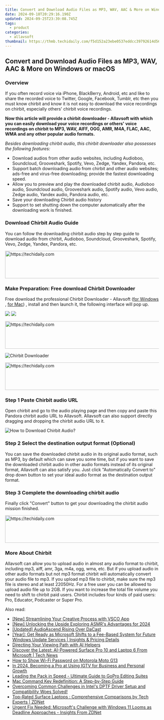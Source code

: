 ```yaml
---
title: Convert and Download Audio Files as MP3, WAV, AAC & More on Windows or macOS
date: 2024-09-18T20:29:16.190Z
updated: 2024-09-25T23:39:08.745Z
tags:
  - product
categories:
  - allavsoft
thumbnail: https://thmb.techidaily.com/f5d152a23ebe0537eddcc39792614d56215becc5357892b0b77a3b9431bbf691.jpg
---
```


## Convert and Download Audio Files as MP3, WAV, AAC & More on Windows or macOS

### Overview

If you often record voice via iPhone, BlackBerry, Android, etc and like to share the recorded voice to Twitter, Google, Facebook, Tumblr, etc then you must know chirbit and know it is not easy to download the voice recordings on chirbit, especially others' chirbit voice recordings.

**Now this article will provide a chirbit downloader - Allavsoft with which you can easily download your voice recordings or others' voice recordings on chirbit to MP3, WAV, AIFF, OGG, AMR, M4A, FLAC, AAC, WMA and any other popular audio formats.**

_Besides downloading chirbit audio, this chirbit downloader also possesses the following features:_

* Download audios from other audio websites, including Audioboo, Soundcloud, Grooveshark, Spotify, Vevo, Zedge, Yandex, Pandora, etc.
* Support batch downloading audio from chirbit and other audio websites; ads-free and virus-free downloading; provide the fastest downloading speed.
* Allow you to preview and play the downloaded chirbit audio, Audioboo audio, Soundcloud audio, Grooveshark audio, Spotify audio, Vevo audio, Zedge audio, Yandex audio, Pandora audio, etc.
* Save your downloading Chirbit audio history
* Support to set shutting down the computer automatically after the downloading work is finished.

### Download Chirbit Audio Guide

You can follow the downloading chirbit audio step by step guide to download audio from chirbit, Audioboo, Soundcloud, Grooveshark, Spotify, Vevo, Zedge, Yandex, Pandora, etc.

<!-- affiliate ads begin -->
<a href="https://unicoeye.pxf.io/c/5597632/2134221/18498" target="_top" id="2134221">
  <img src="//a.impactradius-go.com/display-ad/18498-2134221" border="0" alt="https://techidaily.com" width="728" height="90"/>
</a>
<img height="0" width="0" src="https://unicoeye.pxf.io/i/5597632/2134221/18498" style="position:absolute;visibility:hidden;" border="0" />
<!-- affiliate ads end -->

### Make Preparation: Free download Chirbit Downloader

Free download the professional Chirbit Downloader - Allavsoft ([for Windows](https://tools.techidaily.com/allavsoft/products/) , [for Mac](https://tools.techidaily.com/allavsoft/products/)) , install and then launch it, the following interface will pop up.

[![](https://www.allavsoft.com/how-to/../images/how-to/free-download-win.jpg)](https://tools.techidaily.com/allavsoft/products/) [![](https://www.allavsoft.com/how-to/../images/how-to/free-download-mac.jpg)](https://tools.techidaily.com/allavsoft/products/)

<!-- affiliate ads begin -->
<a href="https://aligracehair.sjv.io/c/5597632/1959712/19272" target="_top" id="1959712">
  <img src="//a.impactradius-go.com/display-ad/19272-1959712" border="0" alt="https://techidaily.com" width="728" height="90"/>
</a>
<img height="0" width="0" src="https://aligracehair.sjv.io/i/5597632/1959712/19272" style="position:absolute;visibility:hidden;" border="0" />
<!-- affiliate ads end -->

![Chirbit Downloader](https://www.allavsoft.com/how-to/../images/allavsoft/screen-shot-600.jpg)

<!-- affiliate ads begin -->
<a href="https://aligracehair.sjv.io/c/5597632/2080317/19272" target="_top" id="2080317">
  <img src="//a.impactradius-go.com/display-ad/19272-2080317" border="0" alt="https://techidaily.com" width="728" height="90"/>
</a>
<img height="0" width="0" src="https://aligracehair.sjv.io/i/5597632/2080317/19272" style="position:absolute;visibility:hidden;" border="0" />
<!-- affiliate ads end -->

### Step 1 Paste Chirbit audio URL

Open chirbit and go to the audio playing page and then copy and paste this Pandora chirbit audio URL to Allavsoft. Allavsoft can also support directly dragging and dropping the chirbit audio URL to it.

![How to Download Chirbit Audio?](https://www.allavsoft.com/how-to/../images/how-to/download-rtmp-video/download-rtmp-video.jpg)

### Step 2 Select the destination output format (Optional)

You can save the downloaded chirbit audio in its original audio format, such as MP3, by default which can save you some time, but if you want to save the downloaded chirbit audio in other audio formats instead of its original format, Allavsoft can also satisfy you. Just click "Automatically Convert to" drop down button to set your ideal audio format as the destination output format.

### Step 3 Complete the downloading chirbit audio

Finally click "Convert" button to get your downloading the chirbit audio mission finished.

<!-- affiliate ads begin -->
<a href="https://unicoeye.pxf.io/c/5597632/2134235/18498" target="_top" id="2134235">
  <img src="//a.impactradius-go.com/display-ad/18498-2134235" border="0" alt="https://techidaily.com" width="728" height="90"/>
</a>
<img height="0" width="0" src="https://unicoeye.pxf.io/i/5597632/2134235/18498" style="position:absolute;visibility:hidden;" border="0" />
<!-- affiliate ads end -->

### More About Chirbit

Allavsoft can allow you to upload audio in almost any audio format to chirbit, including mp3, aiff, amr, 3ga, m4a, ogg, wma, etc. But if you upload audio in other audio formats but not mp3 format chirbit will automatically convert your audio file to mp3\. If you upload mp3 file to chirbit, make sure the mp3 file is stereo and at least 22050Hz. For a free user you can be allowed to upload audio file up to 2GB. If you want to increase the total file volume you need to shift to chirbit paid users. Chirbit includes four kinds of paid users: Pro, Educator, Podcaster or Super Pro.

<ins class="adsbygoogle"
     style="display:block"
     data-ad-format="autorelaxed"
     data-ad-client="ca-pub-7571918770474297"
     data-ad-slot="1223367746"></ins>

<ins class="adsbygoogle"
     style="display:block"
     data-ad-client="ca-pub-7571918770474297"
     data-ad-slot="8358498916"
     data-ad-format="auto"
     data-full-width-responsive="true"></ins>

<span class="atpl-alsoreadstyle">Also read:</span>
<div><ul>
<li><a href="https://fox-blue.techidaily.com/new-streamlining-your-creative-process-with-vsco-app/"><u>[New] Streamlining Your Creative Process with VSCO App</u></a></li>
<li><a href="https://fox-access.techidaily.com/new-unlocking-the-upside-exploring-asmrs-advantages-for-2024/"><u>[New] Unlocking the Upside Exploring ASMR's Advantages for 2024</u></a></li>
<li><a href="https://extra-resources.techidaily.com/updated-audioascend-rising-over-dacast/"><u>[Updated] AudioAscend Rising Over DaCast</u></a></li>
<li><a href="https://win-webster.techidaily.com/year-get-ready-as-microsoft-shifts-to-a-fee-based-system-for-future-windows-update-services-insights-and-pricing-details/"><u>[Year]: Get Ready as Microsoft Shifts to a Fee-Based System for Future Windows Update Services | Insights & Pricing Details</u></a></li>
<li><a href="https://tech-haven.techidaily.com/directing-your-viewing-path-with-ai-helpers/"><u>Directing Your Viewing Path with AI Helpers</u></a></li>
<li><a href="https://win-webster.techidaily.com/discover-the-latest-ai-powered-surface-pro-10-and-laptop-6-from-microsoft-tech-news/"><u>Discover the Latest: AI-Powered Surface Pro 10 and Laptop 6 From Microsoft | Tech News</u></a></li>
<li><a href="https://android-unlock.techidaily.com/how-to-show-wi-fi-password-on-motorola-moto-g13-by-drfone-android/"><u>How to Show Wi-Fi Password on Motorola Moto G13</u></a></li>
<li><a href="https://instagram-videos.techidaily.com/in-2024-becoming-a-pro-at-using-igtv-for-business-and-personal-growth/"><u>In 2024, Becoming a Pro at Using IGTV for Business and Personal Growth</u></a></li>
<li><a href="https://tech-revival.techidaily.com/leading-the-pack-in-speed-ultimate-guide-to-gopro-editing-suites/"><u>Leading the Pack in Speed - Ultimate Guide to GoPro Editing Suites</u></a></li>
<li><a href="https://win-webster.techidaily.com/mac-command-key-redefinition-a-step-by-step-guide/"><u>Mac Command Key Redefinition: A Step-by-Step Guide</u></a></li>
<li><a href="https://driver-download.techidaily.com/1722971364468-overcoming-common-challenges-in-intels-dptf-driver-setup-and-compatibility-woes-solved/"><u>Overcoming Common Challenges in Intel's DPTF Driver Setup and Compatibility Woes Solved!</u></a></li>
<li><a href="https://win-webster.techidaily.com/top-rated-surface-laptops-comprehensive-comparisons-by-tech-experts-zdnet/"><u>Top-Rated Surface Laptops : Comprehensive Comparisons by Tech Experts | ZDNet</u></a></li>
<li><a href="https://win-webster.techidaily.com/urgent-fix-needed-microsofts-challenge-with-windows-11-looms-as-deadline-approaches-insights-from-zdnet/"><u>Urgent Fix Needed: Microsoft's Challenge with Windows 11 Looms as Deadline Approaches - Insights From ZDNet</u></a></li>
</ul></div>

